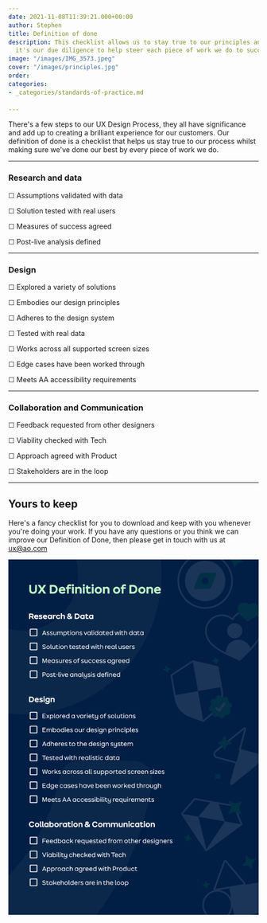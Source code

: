 ```yaml
---
date: 2021-11-08T11:39:21.000+00:00
author: Stephen
title: Definition of done
description: This checklist allows us to stay true to our principles and process,
  it's our due diligence to help steer each piece of work we do to success.
image: "/images/IMG_3573.jpeg"
cover: "/images/principles.jpg"
order: 
categories:
- _categories/standards-of-practice.md

---
```

There's a few steps to our UX Design Process, they all have significance and add up to creating a brilliant experience for our customers. Our definition of done is a checklist that helps us stay true to our process whilst making sure we've done our best by every piece of work we do.

***

### Research and data

☐ Assumptions validated with data

☐ Solution tested with real users

☐ Measures of success agreed

☐ Post-live analysis defined

***

### Design

☐ Explored a variety of solutions

☐ Embodies our design principles

☐ Adheres to the design system

☐ Tested with real data

☐ Works across all supported screen sizes

☐ Edge cases have been worked through

☐ Meets AA accessibility requirements

***

### Collaboration and Communication

☐ Feedback requested from other designers

☐ Viability checked with Tech

☐ Approach agreed with Product

☐ Stakeholders are in the loop

***

## Yours to keep

Here's a fancy checklist for you to download and keep with you whenever you're doing your work. If you have any questions or you think we can improve our Definition of Done, then please get in touch with us at ux@ao.com

![](/images/ux-definition-of-done.jpg)